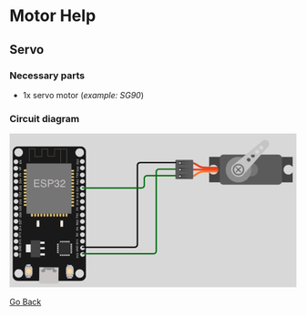 # Motor Help

## Servo

### Necessary parts

- 1x servo motor (_example: SG90_)

### Circuit diagram

![circuit_diagram_servo_motor.png](../../images/help/circuit_diagram_servo_motor.png)

[Go Back](https://github.com/Lupin3000/ESP)
